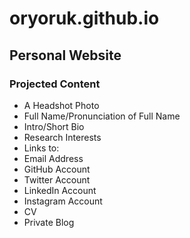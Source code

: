 # oryoruk.github.io
## Personal Website

### Projected Content
- A Headshot Photo
- Full Name/Pronunciation of Full Name
- Intro/Short Bio
- Research Interests
- Links to:
 - Email Address
 - GitHub Account
 - Twitter Account
 - LinkedIn Account
 - Instagram Account
 - CV
 - Private Blog
